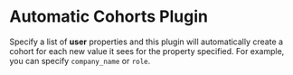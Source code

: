 # Automatic Cohorts Plugin

Specify a list of **user** properties and this plugin will automatically create a cohort for each new value it sees for the property specified. For example, you can specify `company_name` or `role`.

